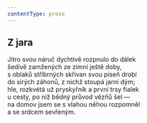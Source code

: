 ```yaml
---
contentType: prose
---
```


## Z jara

Jitro svou náruč dychtivě rozpnulo do dálek  
šedivě zamžených ze zimní ještě doby,  
s oblaků stříbrných skřivan svou píseň drobí  
do sirých záhonů, z nichž stoupá jarní dým;  
hle, rozkvétá už pryskyřník a první trsy fialek  
u cesty, po níž bědný průvod vězňů šel —  
na domov jsem se s vlahou něhou rozpomněl  
a se srdcem sevřeným.
